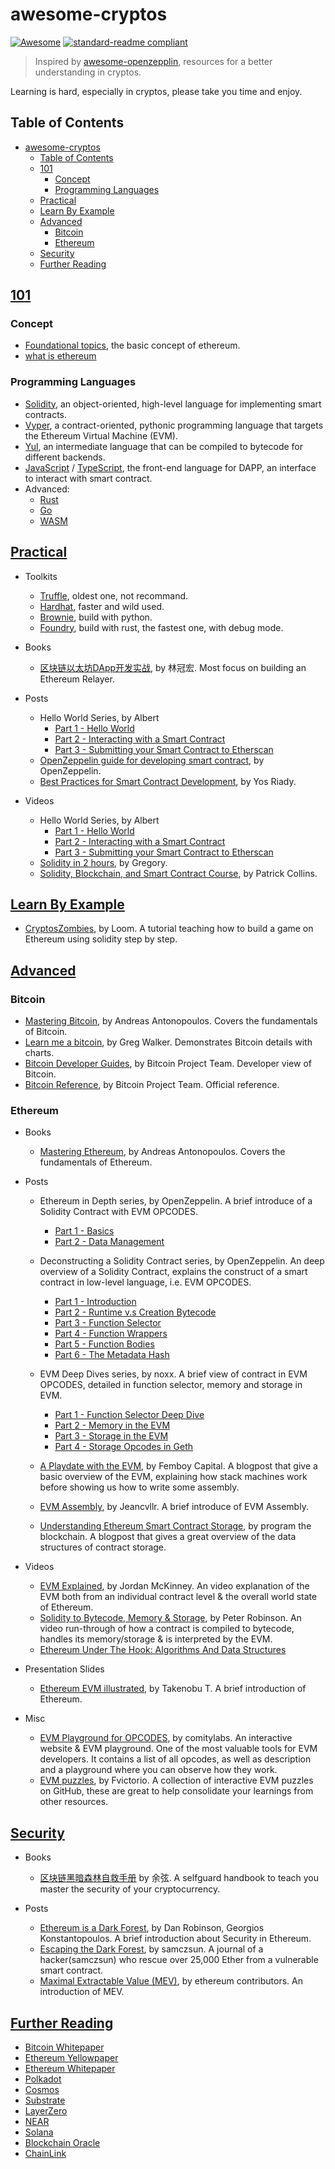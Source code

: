 # awesome-cryptos

[![Awesome](https://awesome.re/badge.svg)](https://awesome.re)
[![standard-readme compliant](https://img.shields.io/badge/readme%20style-standard-brightgreen.svg)](https://github.com/RichardLitt/standard-readme)

> Inspired by [awesome-openzepplin](https://github.com/OpenZeppelin/awesome-openzeppelin/tree/d6190b6fdf099476648eebd0f6bfb50e31597016), resources for a better understanding in cryptos.

Learning is hard, especially in cryptos, please take you time and enjoy.

## Table of Contents

- [awesome-cryptos](#awesome-cryptos)
  - [Table of Contents](#table-of-contents)
  - [101](#101)
    - [Concept](#concept)
    - [Programming Languages](#programming-languages)
  - [Practical](#practical)
  - [Learn By Example](#learn-by-example)
  - [Advanced](#advanced)
    - [Bitcoin](#bitcoin)
    - [Ethereum](#ethereum)
  - [Security](#security)
  - [Further Reading](#further-reading)

## [101][101]

[101]: https://en.wikipedia.org/wiki/101_(slang)

### Concept

- [Foundational topics](https://ethereum.org/en/developers/docs/intro-to-ethereum/), the basic concept of ethereum.
- [what is ethereum](https://ethereum.org/en/what-is-ethereum/)

### Programming Languages

- [Solidity](https://docs.soliditylang.org/en/latest/), an object-oriented, high-level language for implementing smart contracts.
- [Vyper](https://vyper.readthedocs.io/en/stable/), a contract-oriented, pythonic programming language that targets the Ethereum Virtual Machine (EVM).
- [Yul](https://docs.soliditylang.org/en/latest/yul.html), an intermediate language that can be compiled to bytecode for different backends.
- [JavaScript](https://developer.mozilla.org/en-US/docs/Web/JavaScript) / [TypeScript](https://www.typescriptlang.org/docs/handbook/intro.html), the front-end language for DAPP, an interface to interact with smart contract.
- Advanced:
  - [Rust](https://www.rust-lang.org/learn)
  - [Go](https://go.dev/doc/)
  - [WASM](https://webassembly.org/getting-started/developers-guide/)

## [Practical](https://en.wiktionary.org/wiki/practical)

- Toolkits
  - [Truffle](https://trufflesuite.com/docs/truffle/quickstart/), oldest one, not recommand.
  - [Hardhat](https://hardhat.org/getting-started/), faster and wild used.
  - [Brownie](https://eth-brownie.readthedocs.io/en/stable/), build with python.
  - [Foundry](https://book.getfoundry.sh/), build with rust, the fastest one, with debug mode.

- Books
  - [区块链以太坊DApp开发实战](https://github.com/oneforalone/awesome-cryptos/res/blockchain-dapp-development.pdf), by 林冠宏. Most focus on building an Ethereum Relayer.

- Posts
  - Hello World Series, by Albert
    - [Part 1 - Hello World](https://docs.alchemy.com/alchemy/tutorials/hello-world-smart-contract)
    - [Part 2 - Interacting with a Smart Contract](https://docs.alchemy.com/alchemy/tutorials/hello-world-smart-contract/interacting-with-a-smart-contract)
    - [Part 3 - Submitting your Smart Contract to Etherscan](https://docs.alchemy.com/alchemy/tutorials/hello-world-smart-contract/submitting-your-smart-contract-to-etherscan)
  - [OpenZeppelin guide for developing smart contract](https://docs.openzeppelin.com/learn/), by OpenZeppelin.
  - [Best Practices for Smart Contract Development](https://yos.io/2019/11/10/smart-contract-development-best-practices/), by Yos Riady.

- Videos
  - Hello World Series, by Albert
    - [Part 1 - Hello World](https://youtu.be/g73EGNKatDw)
    - [Part 2 - Interacting with a Smart Contract](https://youtu.be/sQJ-XQBzEuc)
    - [Part 3 - Submitting your Smart Contract to Etherscan](https://youtu.be/x1a5lrW-9fo)
  - [Solidity in 2 hours](https://youtu.be/ipwxYa-F1uY), by Gregory.
  - [Solidity, Blockchain, and Smart Contract Course](https://youtu.be/M576WGiDBdQ), by Patrick Collins.

## [Learn By Example](https://en.wikipedia.org/wiki/Learning-by-doing)

- [CryptosZombies](https://cryptozombies.io/en/course), by Loom. A tutorial teaching how to build a game on Ethereum using solidity step by step.

## [Advanced](https://en.wiktionary.org/wiki/advance)

### Bitcoin

- [Mastering Bitcoin](https://github.com/bitcoinbook/bitcoinbook), by Andreas Antonopoulos. Covers the fundamentals of Bitcoin.
- [Learn me a bitcoin](https://learnmeabitcoin.com/), by Greg Walker. Demonstrates Bitcoin details with charts.
- [Bitcoin Developer Guides](https://developer.bitcoin.org/devguide/index.html), by Bitcoin Project Team. Developer view of Bitcoin.
- [Bitcoin Reference](https://developer.bitcoin.org/reference/index.html), by Bitcoin Project Team. Official reference.

### Ethereum

- Books
  - [Mastering Ethereum](https://github.com/ethereumbook/ethereumbook), by Andreas Antonopoulos. Covers the fundamentals of Ethereum.

- Posts
  - Ethereum in Depth series, by OpenZeppelin. A brief introduce of a Solidity Contract with EVM OPCODES.
    - [Part 1 - Basics](https://blog.openzeppelin.com/ethereum-in-depth-part-1-968981e6f833)
    - [Part 2 - Data Management](https://blog.openzeppelin.com/ethereum-in-depth-part-2-6339cf6bddb9/)

  - Deconstructing a Solidity Contract series, by OpenZeppelin. An deep overview of a Solidity Contract, explains the construct of a smart contract in low-level language, i.e. EVM OPCODES.
    - [Part 1 - Introduction](https://blog.openzeppelin.com/deconstructing-a-solidity-contract-part-i-introduction-832efd2d7737/)
    - [Part 2 - Runtime v.s Creation Bytecode](https://blog.zeppelin.solutions/deconstructing-a-solidity-contract-part-ii-creation-vs-runtime-6b9d60ecb44c)
    - [Part 3 - Function Selector](https://blog.zeppelin.solutions/deconstructing-a-solidity-contract-part-iii-the-function-selector-6a9b6886ea49)
    - [Part 4 - Function Wrappers](https://blog.zeppelin.solutions/deconstructing-a-solidity-contract-part-iv-function-wrappers-d8e46672b0ed)
    - [Part 5 - Function Bodies](https://blog.zeppelin.solutions/deconstructing-a-solidity-contract-part-v-function-bodies-2d19d4bef8be)
    - [Part 6 - The Metadata Hash](https://blog.zeppelin.solutions/deconstructing-a-solidity-contract-part-vi-the-swarm-hash-70f069e22aef)

  - EVM Deep Dives series, by noxx. A brief view of contract in EVM OPCODES, detailed in function selector, memory and storage in EVM.
    - [Part 1 - Function Selector Deep Dive](https://noxx.substack.com/p/evm-deep-dives-the-path-to-shadowy?s=r)
    - [Part 2 - Memory in the EVM](https://noxx.substack.com/p/evm-deep-dives-the-path-to-shadowy-d6b?s=r)
    - [Part 3 - Storage in the EVM](https://noxx.substack.com/p/evm-deep-dives-the-path-to-shadowy-3ea?s=r)
    - [Part 4 - Storage Opcodes in Geth](https://noxx.substack.com/p/evm-deep-dives-the-path-to-shadowy-5a5?s=r)

  - [A Playdate with the EVM](https://femboy.capital/evm-pt1), by Femboy Capital. A blogpost that give a basic overview of the EVM, explaining how stack machines work before showing us how to write some assembly.

  - [EVM Assembly](https://jeancvllr.medium.com/solidity-tutorial-all-about-assembly-5acdfefde05c), by Jeancvllr. A brief introduce of EVM Assembly.

  - [Understanding Ethereum Smart Contract Storage](https://programtheblockchain.com/posts/2018/03/09/understanding-ethereum-smart-contract-storage/), by program the blockchain. A blogpost that gives a great overview of the data structures of contract storage.

- Videos
  - [EVM Explained](https://youtu.be/kCswGz9naZg), by Jordan McKinney. An video explanation of the EVM both from an individual contract level & the overall world state of Ethereum.
  - [Solidity to Bytecode, Memory & Storage](https://youtu.be/RxL_1AfV7N4), by Peter Robinson. An video run-through of how a contract is compiled to bytecode, handles its memory/storage & is interpreted by the EVM.
  - [Ethereum Under The Hook: Algorithms And Data Structures](https://youtu.be/OxofT39TJgg)

- Presentation Slides
  - [Ethereum EVM illustrated](https://takenobu-hs.github.io/downloads/ethereum_evm_illustrated.pdf), by Takenobu T. A brief introduction of Ethereum.

- Misc
  - [EVM Playground for OPCODES](https://www.evm.codes/), by comitylabs. An interactive website & EVM playground. One of the most valuable tools for EVM developers. It contains a list of all opcodes, as well as description and a playground where you can observe how they work.
  - [EVM puzzles](https://github.com/fvictorio/evm-puzzles), by Fvictorio. A collection of interactive EVM puzzles on GitHub, these are great to help consolidate your learnings from other resources.

## [Security](https://en.wikipedia.org/wiki/Computer_security)

- Books
  - [区块链黑暗森林自救手册](https://github.com/slowmist/Blockchain-dark-forest-selfguard-handbook) by 余弦. A selfguard handbook to teach you master the security of your cryptocurrency.

- Posts
  - [Ethereum is a Dark Forest](https://www.paradigm.xyz/2020/08/ethereum-is-a-dark-forest), by Dan Robinson, Georgios Konstantopoulos. A brief introduction about Security in Ethereum.
  - [Escaping the Dark Forest](https://samczsun.com/escaping-the-dark-forest/), by samczsun. A journal of a hacker(samczsun) who rescue over 25,000 Ether from a vulnerable smart contract.
  - [Maximal Extractable Value (MEV)](https://ethereum.org/en/developers/docs/mev/), by ethereum contributors. An introduction of MEV.

## [Further Reading](https://en.wikipedia.org/wiki/Wikipedia:Further_reading)

- [Bitcoin Whitepaper](https://bitcoin.org/bitcoin.pdf)
- [Ethereum Yellowpaper](https://ethereum.github.io/yellowpaper/paper.pdf)
- [Ethereum Whitepaper](https://ethereum.org/en/whitepaper/)
- [Polkadot](https://wiki.polkadot.network/docs/getting-started)
- [Cosmos](https://docs.cosmos.network/main/intro/overview.html)
- [Substrate](https://docs.substrate.io/v3/getting-started/overview/)
- [LayerZero](https://layerzero.network/)
- [NEAR](https://near.org/papers/the-official-near-white-paper/)
- [Solana](https://docs.solana.com/)
- [Blockchain Oracle](https://chain.link/education/blockchain-oracles)
- [ChainLink](https://research.chain.link/whitepaper-v2.pdf)
